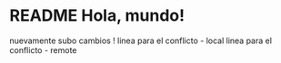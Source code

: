 # README Hola, mundo!
nuevamente subo cambios ! 
linea para el conflicto - local
linea para el conflicto - remote
